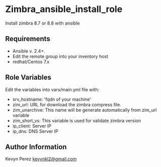Zimbra_ansible_install_role
=========
Install zimbra 8.7 or 8.8 with ansible

Requirements
------------

- Ansible v. 2.4+.
- Edit the remote group into your inventory host
- redhat/Centos 7.x

Role Variables
--------------

Edit the variables into vars/main.yml file with:

- srv_hostname: 'fqdn of your machine'
- zim_url: URL for download the zimbra compress file.
- zim_unarchive: This name will be generate automatically from zim_url variable
- zim_short_vs: This variable is used for validate zimbra version
- ip_client: Server IP
- ip_dns: DNS Server IP


Author Information
------------------

Kevyn Perez kevynkl2@gmail.com
